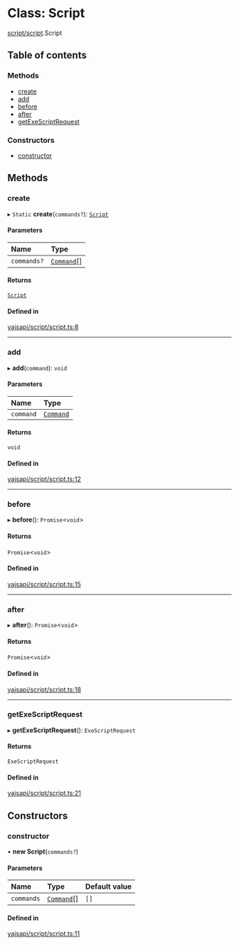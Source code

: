 # Class: Script

[script/script](../modules/script_script.md).Script

## Table of contents

### Methods

- [create](script_script.Script.md#create)
- [add](script_script.Script.md#add)
- [before](script_script.Script.md#before)
- [after](script_script.Script.md#after)
- [getExeScriptRequest](script_script.Script.md#getexescriptrequest)

### Constructors

- [constructor](script_script.Script.md#constructor)

## Methods

### create

▸ `Static` **create**(`commands?`): [`Script`](script_script.Script.md)

#### Parameters

| Name | Type |
| :------ | :------ |
| `commands?` | [`Command`](script_command.Command.md)[] |

#### Returns

[`Script`](script_script.Script.md)

#### Defined in

[yajsapi/script/script.ts:8](https://github.com/golemfactory/yajsapi/blob/dec68b9/yajsapi/script/script.ts#L8)

___

### add

▸ **add**(`command`): `void`

#### Parameters

| Name | Type |
| :------ | :------ |
| `command` | [`Command`](script_command.Command.md) |

#### Returns

`void`

#### Defined in

[yajsapi/script/script.ts:12](https://github.com/golemfactory/yajsapi/blob/dec68b9/yajsapi/script/script.ts#L12)

___

### before

▸ **before**(): `Promise`<`void`\>

#### Returns

`Promise`<`void`\>

#### Defined in

[yajsapi/script/script.ts:15](https://github.com/golemfactory/yajsapi/blob/dec68b9/yajsapi/script/script.ts#L15)

___

### after

▸ **after**(): `Promise`<`void`\>

#### Returns

`Promise`<`void`\>

#### Defined in

[yajsapi/script/script.ts:18](https://github.com/golemfactory/yajsapi/blob/dec68b9/yajsapi/script/script.ts#L18)

___

### getExeScriptRequest

▸ **getExeScriptRequest**(): `ExeScriptRequest`

#### Returns

`ExeScriptRequest`

#### Defined in

[yajsapi/script/script.ts:21](https://github.com/golemfactory/yajsapi/blob/dec68b9/yajsapi/script/script.ts#L21)

## Constructors

### constructor

• **new Script**(`commands?`)

#### Parameters

| Name | Type | Default value |
| :------ | :------ | :------ |
| `commands` | [`Command`](script_command.Command.md)[] | `[]` |

#### Defined in

[yajsapi/script/script.ts:11](https://github.com/golemfactory/yajsapi/blob/dec68b9/yajsapi/script/script.ts#L11)
